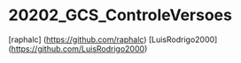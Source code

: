 # 20202_GCS_ControleVersoes
[raphalc] (https://github.com/raphalc)
[LuisRodrigo2000] (https://github.com/LuisRodrigo2000)
